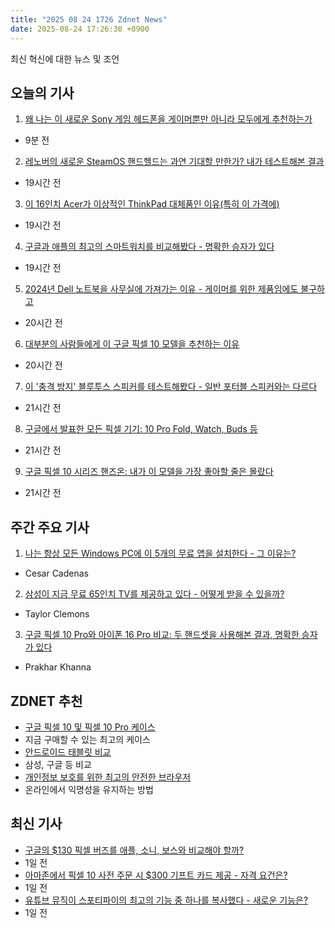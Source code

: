 ```yaml
---
title: "2025 08 24 1726 Zdnet News"
date: 2025-08-24 17:26:30 +0900
---
```


최신 혁신에 대한 뉴스 및 조언  
## 오늘의 기사  

1. [왜 나는 이 새로운 Sony 게임 헤드폰을 게이머뿐만 아니라 모두에게 추천하는가](https://www.zdnet.com/article/why-i-recommend-these-new-sony-gaming-headphones-to-more-than-just-gamers/)  
- 9분 전  

2. [레노버의 새로운 SteamOS 핸드헬드는 과연 기대할 만한가? 내가 테스트해본 결과](https://www.zdnet.com/home-and-office/home-entertainment/is-lenovos-new-steamos-handheld-worth-the-hype-i-tested-it-heres-my-verdict/)  
- 19시간 전  

3. [이 16인치 Acer가 이상적인 ThinkPad 대체품인 이유(특히 이 가격에)](https://www.zdnet.com/article/why-this-16-inch-acer-is-the-ideal-thinkpad-replacement-especially-at-this-price/)  
- 19시간 전  

4. [구글과 애플의 최고의 스마트워치를 비교해봤다 - 명확한 승자가 있다](https://www.zdnet.com/article/i-compared-the-best-smartwatches-from-google-and-apple-and-theres-a-clear-winner/)  
- 19시간 전  

5. [2024년 Dell 노트북을 사무실에 가져가는 이유 - 게이머를 위한 제품임에도 불구하고](https://www.zdnet.com/article/why-im-still-taking-this-2024-dell-laptop-to-the-office-even-though-its-for-gamers/)  
- 20시간 전  

6. [대부분의 사람들에게 이 구글 픽셀 10 모델을 추천하는 이유](https://www.zdnet.com/article/why-im-recommending-this-google-pixel-10-model-to-most-people-and-dont-regret-it/)  
- 20시간 전  

7. [이 '충격 방지' 블루투스 스피커를 테스트해봤다 - 일반 포터블 스피커와는 다르다](https://www.zdnet.com/home-and-office/home-entertainment/i-tested-these-viral-crush-proof-bluetooth-speakers-and-theyre-not-your-average-portables/)  
- 21시간 전  

8. [구글에서 발표한 모든 픽셀 기기: 10 Pro Fold, Watch, Buds 등](https://www.zdnet.com/article/every-pixel-device-announced-at-made-by-google-this-week-10-pro-fold-watch-buds-more/)  
- 21시간 전  

9. [구글 픽셀 10 시리즈 핸즈온: 내가 이 모델을 가장 좋아할 줄은 몰랐다](https://www.zdnet.com/article/google-pixel-10-series-hands-on-i-did-not-expect-this-model-to-be-my-favorite/)  
- 21시간 전  

## 주간 주요 기사  

1. [나는 항상 모든 Windows PC에 이 5개의 무료 앱을 설치한다 - 그 이유는?](https://www.zdnet.com/home-and-office/work-life/i-always-install-these-5-free-apps-on-every-windows-pc-heres-why-theyre-essential/)  
- Cesar Cadenas  

2. [삼성이 지금 무료 65인치 TV를 제공하고 있다 - 어떻게 받을 수 있을까?](https://www.zdnet.com/home-and-office/home-entertainment/samsung-is-giving-away-free-65-inch-tvs-right-now-heres-how-to-get-one/)  
- Taylor Clemons  

3. [구글 픽셀 10 Pro와 아이폰 16 Pro 비교: 두 핸드셋을 사용해본 결과, 명확한 승자가 있다](https://www.zdnet.com/article/google-pixel-10-pro-vs-iphone-16-pro-ive-tried-both-handsets-and-its-pretty-dang-close/)  
- Prakhar Khanna  

## ZDNET 추천  
- [구글 픽셀 10 및 픽셀 10 Pro 케이스](https://www.zdnet.com/article/best-google-pixel-10-cases/)  
- 지금 구매할 수 있는 최고의 케이스  
- [안드로이드 태블릿 비교](https://www.zdnet.com/article/best-android-tablet/)  
- 삼성, 구글 등 비교  
- [개인정보 보호를 위한 최고의 안전한 브라우저](https://www.zdnet.com/article/best-browser-for-privacy/)  
- 온라인에서 익명성을 유지하는 방법  

## 최신 기사  
- [구글의 $130 픽셀 버즈를 애플, 소니, 보스와 비교해야 할까?](https://www.zdnet.com/article/should-you-buy-googles-130-pixel-buds-over-apple-sony-and-bose-how-they-compare/)  
- 1일 전  
- [아마존에서 픽셀 10 사전 주문 시 $300 기프트 카드 제공 - 자격 요건은?](https://www.zdnet.com/article/amazon-will-give-you-a-300-gift-card-with-this-pixel-10-preorder-deal-how-to-qualify/)  
- 1일 전  
- [유튜브 뮤직이 스포티파이의 최고의 기능 중 하나를 복사했다 - 새로운 기능은?](https://www.zdnet.com/home-and-office/home-entertainment/youtube-music-just-copied-one-of-spotifys-best-features-whats-new/)  
- 1일 전